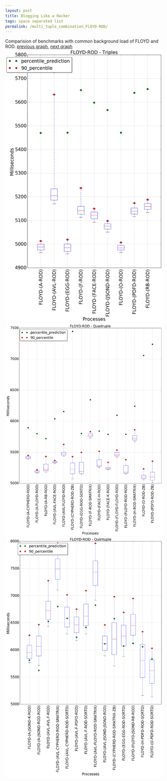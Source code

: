 ```yaml
---
layout: post
title: Blogging Like a Hacker
tags: space separated list
permalink: /multi_tuple_combination_FLOYD-ROD/
---
```


Comparision of benchmarks with common background load of FLOYD and ROD.
[previous graph](../multi_tuple_combination_FLOYD-RB/), [next graph](../multi_tuple_combination_FLOYD-SMATRIX/)
![graph figure](./images/triple/FLOYD/FLOYD-ROD_box.png)![graph figure](./images/quadruple/FLOYD/FLOYD-ROD_box.png)![graph figure](./images/quintuple/FLOYD/FLOYD-ROD_box.png)
